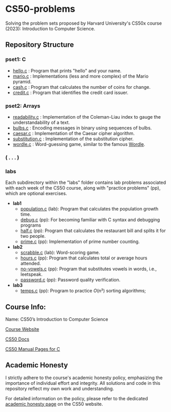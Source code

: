 # CS50-problems
Solving the problem sets proposed by Harvard University's CS50x course (2023): Introduction to Computer Science.

## Repository Structure

### pset1: C
- [hello.c](/pset1/hello/hello.c) : Program that prints "hello" and your name.
- [mario.c](/pset1/mario) : Implementations (less and more complex) of the Mario pyramid.
- [cash.c](/pset1/cash/cash.c) : Program that calculates the number of coins for change.
- [credit.c](/pset1/credit/credit.c) : Program that identifies the credit card issuer.

### pset2: Arrays
- [readability.c](/pset2/readability/readability.c) : Implementation of the Coleman-Liau index to gauge the understandability of a text.
- [bulbs.c](/pset2/bulbs/bulbs.c) : Encoding messages in binary using sequences of bulbs.
- [caesar.c](/pset2/caesar/caesar.c) : Implementation of the Caesar cipher algorithm.
- [substitution.c](/pset2/substitution/substitution.c) : Implementation of the substitution cipher.
- [wordle.c](/pset2/wordle/wordle.c) : Word-guessing game, similar to the famous [Wordle](https://www.nytimes.com/games/wordle/index.html).

### ( . . . )

### labs
Each subdirectory within the "labs" folder contains lab problems associated with each week of the CS50 course, along with "practice problems" (pp), which are optional exercises.
- **lab1**
  - [population.c](/labs/lab1/population/population.c) (lab): Program that calculates the population growth time.
  - [debug.c]() (pp): For becoming familiar with C syntax and debugging programs
  - [half.c](/labs/lab1/half/half.c) (pp): Program that calculates the restaurant bill and splits it for two people.
  - [prime.c](/labs/lab1/prime/prime.c) (pp): Implementation of prime number counting.
- **lab2**
  - [scrabble.c](/labs/lab2/scrabble/scrabble.c) (lab): Word-scoring game.
  - [hours.c](/labs/lab2/hours/hours.c) (pp): Program that calculates total or average hours attended.
  - [no-vowels.c](/labs/lab2/no-vowels/no-vowels.c) (pp): Program that substitutes vowels in words, i.e., leetspeak.
  - [password.c](/labs/lab2/password/password.c) (pp): Password quality verification.
- **lab3**
  - [temps.c](/labs/lab3/temps/) (pp): Program to practice *O*(n²) sorting algorithms;

## Course Info:
Name: CS50’s Introduction to Computer Science

[Course Website](https://cs50.harvard.edu/x/2023/)

[CS50 Docs](https://cs50.readthedocs.io/)

[CS50 Manual Pages for C](https://manual.cs50.io/)

## Academic Honesty

I strictly adhere to the course's academic honesty policy, emphasizing the importance of individual effort and integrity. All solutions and code in this repository reflect my own work and understanding.

For detailed information on the policy, please refer to the dedicated [academic honesty page](https://cs50.harvard.edu/x/2023/honesty/) on the CS50 website.

